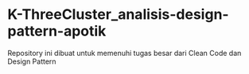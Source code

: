 # K-ThreeCluster_analisis-design-pattern-apotik
Repository ini dibuat untuk memenuhi tugas besar dari Clean Code dan Design Pattern
